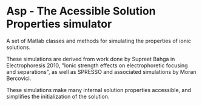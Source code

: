 Asp - The Acessible Solution Properties simulator
===================

A set of Matlab classes and methods for simulating the properties of ionic solutions.

These simulations are derived from work done by Supreet Bahga in
Electrophoresis 2010, "Ionic strength effects on electrophoretic focusing and separations", as well as SPRESSO and associated simulations by 
Moran Bercovici. 

These simulations make many internal solution properties accessible, and 
simplifies the initialization of the solution. 

